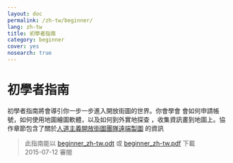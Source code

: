 ```yaml
---
layout: doc
permalink: /zh-tw/beginner/
lang: zh-tw
title: 初學者指南
category: beginner
cover: yes
nosearch: true
---
```


初學者指南
================


初學者指南將會導引你一步一步進入開放街圖的世界。你會學會
會如何申請帳號，如何使用地圖繪圖軟體，以及如何到外實地探查
，收集資訊畫到地圖上。協作章節包含了關於[人道主義開放街圖團隊遠端製圖](/zh-tw/coordination/) 的資訊 

> 此指南能以 [beginner_zh-tw.odt](/files/beginner_zh-tw.odt) 或 [beginner_zh-tw.pdf](/files/beginner_zh-tw.pdf) 下載  
> 2015-07-12 審閱  